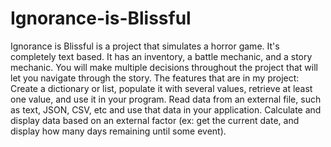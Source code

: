 # Ignorance-is-Blissful
Ignorance is Blissful is a project that simulates a horror game. It's completely text based.
It has an inventory, a battle mechanic, and a story mechanic. 
You will make multiple decisions throughout the project that will let you navigate through the story. 
The features that are in my project:
Create a dictionary or list, populate it with several values, retrieve at least one value, and use it in your program.
Read data from an external file, such as text, JSON, CSV, etc and use that data in your application.
Calculate and display data based on an external factor (ex: get the current date, and display how many days remaining until some event).

